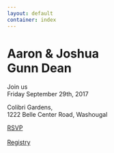 ```yaml
---
layout: default
container: index
---
```


<h1 class="text-center">
  Aaron & Joshua
  <br />
  <span>Gunn Dean</span>
</h1>

<p>
  Join us
  <br />
  Friday September 29th, 2017
</p>
<p>
  Colibri Gardens,
  <br />
  1222 Belle Center Road, Washougal
</p>

<a class="btn btn-default" href="rsvp">RSVP</a>
<br />
<br />
<a class="btn btn-default" href="registry">Registry</a>
